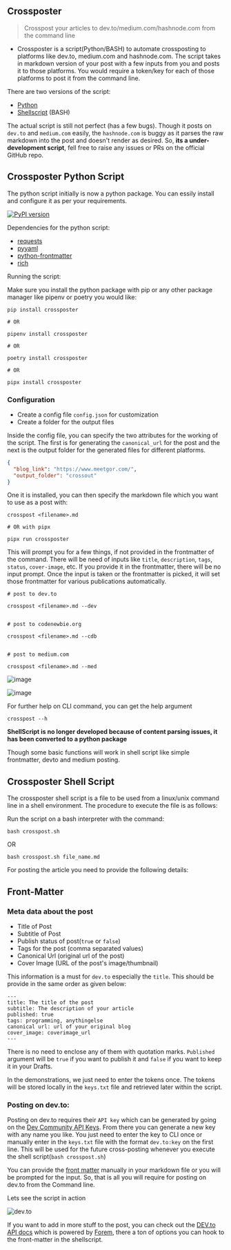 ## Crossposter

> Crosspost your articles to dev.to/medium.com/hashnode.com from the command line

- Crossposter is a script(Python/BASH) to automate crossposting to platforms like dev.to, medium.com and hashnode.com. The script takes in markdown version of your post with a few inputs from you and posts it to those platforms. You would require a token/key for each of those platforms to post it from the command line.

There are two versions of the script:

- [Python](#crossposter-python-script)
- [Shellscript](#crossposter-shell-script) (BASH)


The actual script is still not perfect (has a few bugs). Though it posts on `dev.to` and `medium.com` easily, the `hashnode.com` is buggy as it parses the raw markdown into the post and doesn't render as desired. So, **its a under-development script**, fell free to raise any issues or PRs on the official GitHub repo.   

## Crossposter Python Script

The python script initially is now a python package. You can essily install and configure it as per your requirements. 

[![PyPI version](https://badge.fury.io/py/crossposter.svg)](https://pypi.org/project/crossposter/)

Dependencies for the python script:

- [requests](https://docs.python-requests.org/en/latest/user/install/#install)
- [pyyaml](https://pypi.org/project/PyYAML/)
- [python-frontmatter](https://pypi.org/project/python-frontmatter/)
- [rich](https://pypi.org/project/rich/)


Running the script:

Make sure you install the python package with pip or any other package manager like pipenv or poetry you would like: 

```
pip install crossposter

# OR

pipenv install crossposter

# OR

poetry install crossposter

# OR

pipx install crossposter

```

### Configuration

- Create a config file `config.json` for customization
- Create a folder for the output files

Inside the config file, you can specify the two attributes for the working of the script. The first is for generating the `canonical_url` for the post and the next is the output folder for the generated files for different platforms.

```json
{
  "blog_link": "https://www.meetgor.com/",
  "output_folder": "crossout"
}

```

One it is installed, you can then specify the markdown file which you want to use as a post with:

```
crosspost <filename>.md

# OR with pipx

pipx run crossposter

```

This will prompt you for a few things, if not provided in the frontmatter of the command. There will be need of inputs like `title`, `description`, `tags`, `status`, `cover-image`, etc. If you provide it in the frontmatter, there will be no input prompt. Once the input is taken or the frontmatter is picked, it will set those frontmatter for various publications automatically.

```
# post to dev.to

crosspost <filename>.md --dev


# post to codenewbie.org

crosspost <filename>.md --cdb


# post to medium.com

crosspost <filename>.md --med
```

![image](https://user-images.githubusercontent.com/40317114/180605810-99a5616a-3524-4a10-97c4-e118763d9464.png)

![image](https://user-images.githubusercontent.com/40317114/180605864-cbb83793-1944-4bfb-b95f-ef609e3e48e5.png)

For further help on CLI command, you can get the help argument

```
crosspost --h
```

**ShellScript is no longer developed because of content parsing issues, it has been converted to a python package**

Though some basic functions will work in shell script like simple frontmatter, devto and medium posting.

## Crossposter Shell Script

The crossposter shell script is a file to be used from a linux/unix command line in a shell environment. The procedure to execute the file is as follows:

Run the script on a bash interpreter with the command:

```
bash crosspost.sh
```

OR

```
bash crosspost.sh file_name.md
```

For posting the article you need to provide the following details:

## Front-Matter

### Meta data about the post

- Title of Post
- Subtitle of Post
- Publish status of post(`true` or `false`)
- Tags for the post (comma separated values)
- Canonical Url (original url of the post)
- Cover Image (URL of the post's image/thumbnail)

This information is a must for `dev.to` especially the `title`. This should be provide in the same order as given below:

```
---
title: The title of the post
subtitle: The description of your article
published: true
tags: programming, anythingelse
canonical url: url of your original blog
cover_image: coverimage_url
---
```

There is no need to enclose any of them with quotation marks. `Published` argument will be `true` if you want to publish it and `false` if you want to keep it in your Drafts.

In the demonstrations, we just need to enter the tokens once. The tokens will be stored locally in the `keys.txt` file and retrieved later within the script.

### Posting on **dev.to**:

Posting on dev.to requires their `API key` which can be generated by going on the [Dev Community API Keys](https://dev.to/settings/account/). From there you can generate a new key with any name you like. You just need to enter the key to CLI once or manually enter in the `keys.txt` file with the format `dev.to:key` on the first line. This will be used for the future cross-posting whenever you execute the shell script(`bash crosspost.sh`)

You can provide the [front matter](#front-matter) manually in your markdown file or you will be prompted for the input. So, that is all you will require for posting on dev.to from the Command line.  

Lets see the script in action 

![dev.to](https://gitlab.com/MR_DESTRUCTIVE/tblog-img/-/raw/main/devto.gif)
   
If you want to add in more stuff to the post, you can check out the [DEV.to API docs](https://developers.forem.com/api#operation/createArticle) which is powered by [Forem](https://www.forem.com/), there a ton of options you can hook to the front-matter in the shellscript.

